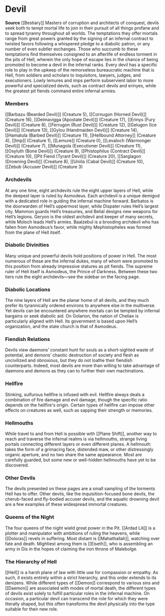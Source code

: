 ﻿---
creature_family: Devil
id: '30'
name: Devil
rarity: Common
source: '[[DATABASE/source/Bestiary|Bestiary]]'
trait: null
type: Creature Family

---
# Devil

**Source** [[Bestiary]]
Masters of corruption and architects of conquest, devils seek both to tempt mortal life to join in their pursuit of all things profane and to spread tyranny throughout all worlds. The temptations they offer mortals range from great powers granted by the signing of an infernal contract to twisted favors following a whispered pledge to a diabolic patron, or any number of even subtler exchanges. Those who succumb to these temptations find themselves consigned to an afterlife of endless torment in the pits of Hell, wherein the only hope of escape lies in the chance of being promoted to become a devil in the infernal ranks. Every devil has a specific role to play in the upkeep of the remorseless bureaucratic machine that is Hell, from soldiers and scholars to inquisitors, lawyers, judges, and executioners. Lowly lemures and imps perform subservient labor to more powerful and specialized devils, such as contract devils and erinyes, while the greatest pit fiends command entire infernal armies.

### Members

[[Barbazu (Bearded Devil)]] (Creature 5), [[Cornugon (Horned Devil)]] (Creature 16), [[Deimavigga (Apostate Devil)]] (Creature 17), [[Erinys (Fury Devil)]] (Creature 8), [[Ferrugon (Rust Devil)]] (Creature 12), [[Gelugon (Ice Devil)]] (Creature 13), [[Gylou (Handmaiden Devil)]] (Creature 14), [[Hamatula (Barbed Devil)]] (Creature 11), [[Hellbound Attorney]] (Creature 4), [[Imp]] (Creature 1), [[Lemure]] (Creature 0), [[Levaloch (Warmonger Devil)]] (Creature 7), [[Munagola (Executioner Devil)]] (Creature 11), [[Osyluth (Bone Devil)]] (Creature 9), [[Phistophilus (Contract Devil)]] (Creature 10), [[Pit Fiend (Tyrant Devil)]] (Creature 20), [[Sarglagon (Drowning Devil)]] (Creature 8), [[Uniila (Cabal Devil)]] (Creature 10), [[Zebub (Accuser Devil)]] (Creature 3)

###  Archdevils

At any one time, eight archdevils rule the eight upper layers of Hell, while the deepest layer is ruled by Asmodeus. Each archdevil is a unique demigod with a dedicated role in guiding the infernal machine forward. Barbatos is the doorwarden of Hellʼs uppermost layer, while Dispater rules Hellʼs largest city. Mammon guards Hellʼs treasuries, and Belial designs new weapons for Hellʼs legions. Geryon is the oldest archdevil and keeper of many secrets, while Moloch leads Hellʼs armies. Baalzebul is a brooding archdevil who has fallen from Asmodeusʼs favor, while mighty Mephistopheles was formed from the plane of Hell itself.

###  Diabolic Divinities

Many unique and powerful devils hold positions of power in Hell. The most numerous of these are the infernal dukes, many of whom were promoted to this position from already impressive statures as pit fiends. The supreme ruler of Hell itself is Asmodeus, the Prince of Darkness. Between these two tiers rule the eight archdevils—see the sidebar on the facing page.

###  Diabolic Locations

The nine layers of Hell are the planar home of all devils, and they much prefer its tyrannically ordered environs to anywhere else in the multiverse. Yet devils can be encountered anywhere mortals can be tempted by infernal bargains or seek diabolic aid. On Golarion, the nation of Cheliax is particularly aligned with Hell. Its government is based upon Hellʼs organization, and the state church is that of Asmodeus.

###  Fiendish Relations

Devils view daemonsʼ constant hunt for souls as a short-sighted waste of potential, and demonsʼ chaotic destruction of society and flesh as uncivilized and obnoxious, but they do not loathe their fiendish counterparts. Indeed, most devils are more than willing to take advantage of daemons and demons as they can to further their own machinations.

###  Hellfire

Stinking, sulfurous hellfire is infused with evil. Hellfire always deals a combination of fire damage and evil damage, though the specific ratio depends on the hellfire's origin. Certain types of hellfire can impose other effects on creatures as well, such as sapping their strength or memories.

###  Hellmouths

While travel to and from Hell is possible with [[Plane Shift]], another way to reach and traverse the infernal realms is via hellmouths, strange living portals connecting different layers or even different planes. A hellmouth takes the form of a grimacing face, distended maw, or other distressingly organic aperture, and no two share the same appearance. Most are carefully guarded, but some new or well-hidden hellmouths have yet to be discovered.

###  Other Devils

The devils presented on these pages are a small sampling of the torments Hell has to offer. Other devils, like the inquisition-focused bone devils, the cherub-faced and fly-bodied accuser devils, and the aquatic drowning devil are a few examples of these widespread immortal creatures.

###  Queens of the Night

The four queens of the night wield great power in the Pit. [[Ardad Lili]] is a plotter and manipulator with ambitions of ruling the heavens, while [[Doloras]] revels in suffering. Most distant is [[Mahathallah]], watching over fate and death. Mightiest among them is [[Eiseth]], who is assembling an army in Dis in the hopes of claiming the iron throne of Malebolge.

###  The Hierarchy of Hell

[[Hell]] is a harsh plane of law with little use for compassion or empathy. As such, it exists entirely within a strict hierarchy, and this order extends to its denizens. While different types of [[Demon]] correspond to various sins and [[Daemon]] are associated with modes of mortal death, the different types of devils exist solely to fulfill particular roles in the infernal machine. On occasion, a particular devil can transcend the role for which they were literally shaped, but this often transforms the devil physically into the type suitable for their new role.